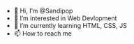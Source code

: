 - 👋 Hi, I’m @Sandipop
- 👀 I’m interested in Web Devlopment
- 🌱 I’m currently learning HTML, CSS, JS
- 📫 How to reach me 

<!---
Sandipop/Sandipop is a ✨ special ✨ repository because its `README.md` (this file) appears on your GitHub profile.
You can click the Preview link to take a look at your changes.
--->
